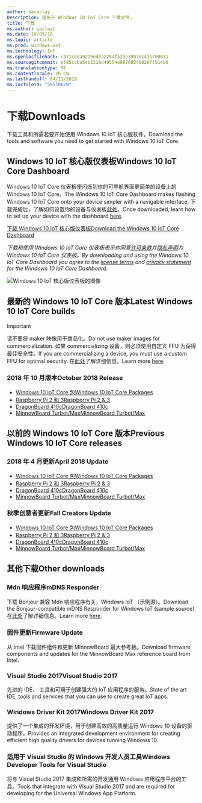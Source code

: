 ```yaml
---
author: saraclay
Description: 适用于 Windows 10 IoT Core 下载文件。
title: 下载
ms.author: saclayt
ms.date: 10/05/18
ms.topic: article
ms.prod: windows-iot
ms.technology: IoT
ms.openlocfilehash: c471c0da9219ed3a2254f523e3907e1431700831
ms.sourcegitcommit: ef85ccba54b1118d49554e88768240020ff514b0
ms.translationtype: MT
ms.contentlocale: zh-CN
ms.lasthandoff: 04/11/2019
ms.locfileid: "59510620"
---
```

# <a name="downloads"></a><span data-ttu-id="f7544-103">下载</span><span class="sxs-lookup"><span data-stu-id="f7544-103">Downloads</span></span>
<span data-ttu-id="f7544-104">下载工具和所需若要开始使用 Windows 10 IoT 核心版软件。</span><span class="sxs-lookup"><span data-stu-id="f7544-104">Download the tools and software you need to get started with Windows 10 IoT Core.</span></span>

## <a name="windows-10-iot-core-dashboard"></a><span data-ttu-id="f7544-105">Windows 10 IoT 核心版仪表板</span><span class="sxs-lookup"><span data-stu-id="f7544-105">Windows 10 IoT Core Dashboard</span></span>

<span data-ttu-id="f7544-106">Windows 10 IoT Core 仪表板使闪烁到你的可导航界面更简单的设备上的 Windows 10 IoT Core。</span><span class="sxs-lookup"><span data-stu-id="f7544-106">The Windows 10 IoT Core Dashboard makes flashing Windows 10 IoT Core onto your device simpler with a navigable interface.</span></span> <span data-ttu-id="f7544-107">下载完成后，了解如何设置你的设备与仪表板[此处](https://docs.microsoft.com/en-gb/windows/iot-core/tutorials/quickstarter/devicesetup#using-the-iot-dashboard-raspberry-pi-minnowboard-nxp)。</span><span class="sxs-lookup"><span data-stu-id="f7544-107">Once downloaded, learn how to set up your device with the dashboard [here](https://docs.microsoft.com/en-gb/windows/iot-core/tutorials/quickstarter/devicesetup#using-the-iot-dashboard-raspberry-pi-minnowboard-nxp).</span></span>

[<span data-ttu-id="f7544-108">下载 Windows 10 IoT 核心版仪表板</span><span class="sxs-lookup"><span data-stu-id="f7544-108">Download the Windows 10 IoT Core Dashboard</span></span>](http://go.microsoft.com/fwlink/?LinkID=708576)

_<span data-ttu-id="f7544-109">下载和使用 Windows 10 IoT Core 仪表板表示你同意[许可条款](http://go.microsoft.com/fwlink/?LinkID=703960&clcid=0x4809)并[隐私声明](http://go.microsoft.com/fwlink/?LinkId=521839)为 Windows 10 IoT Core 仪表板。</span><span class="sxs-lookup"><span data-stu-id="f7544-109">By downloading and using the Windows 10 IoT Core Dashboard you agree to the [license terms](http://go.microsoft.com/fwlink/?LinkID=703960&clcid=0x4809) and [privacy statement](http://go.microsoft.com/fwlink/?LinkId=521839) for the Windows 10 IoT Core Dashboard.</span></span>_

![Windows 10 IoT 核心版仪表板的图像](media/IoTDashboard/DASHBOARD-800x450.jpg)

## <a name="latest-windows-10-iot-core-builds"></a><span data-ttu-id="f7544-111">最新的 Windows 10 IoT Core 版本</span><span class="sxs-lookup"><span data-stu-id="f7544-111">Latest Windows 10 IoT Core builds</span></span>

> [!IMPORTANT]
> <span data-ttu-id="f7544-112">请不要将 maker 映像用于商品化。</span><span class="sxs-lookup"><span data-stu-id="f7544-112">Do not use maker images for commercialization.</span></span> <span data-ttu-id="f7544-113">如果 commercializing 设备，则必须使用自定义 FFU 为获得最佳安全性。</span><span class="sxs-lookup"><span data-stu-id="f7544-113">If you are commercializing a device, you must use a custom FFU for optimal security.</span></span> <span data-ttu-id="f7544-114">在[此处](https://docs.microsoft.com/en-us/windows-hardware/manufacture/iot/iot-core-manufacturing-guide)了解详细信息。</span><span class="sxs-lookup"><span data-stu-id="f7544-114">Learn more [here](https://docs.microsoft.com/en-us/windows-hardware/manufacture/iot/iot-core-manufacturing-guide).</span></span>


### <a name="october-2018-release"></a><span data-ttu-id="f7544-115">2018 年 10 月版本</span><span class="sxs-lookup"><span data-stu-id="f7544-115">October 2018 Release</span></span>

* [<span data-ttu-id="f7544-116">Windows 10 IoT Core 包</span><span class="sxs-lookup"><span data-stu-id="f7544-116">Windows 10 IoT Core Packages</span></span>](https://www.microsoft.com/en-us/software-download/windows10IoTCore#!)
* [<span data-ttu-id="f7544-117">Raspberry Pi 2 和 3</span><span class="sxs-lookup"><span data-stu-id="f7544-117">Raspberry Pi 2 & 3</span></span>](https://go.microsoft.com/fwlink/?LinkId=846058)
* [<span data-ttu-id="f7544-118">DragonBoard 410c</span><span class="sxs-lookup"><span data-stu-id="f7544-118">DragonBoard 410c</span></span>](https://go.microsoft.com/fwlink/?LinkId=846059)
* [<span data-ttu-id="f7544-119">MinnowBoard Turbot/Max</span><span class="sxs-lookup"><span data-stu-id="f7544-119">MinnowBoard Turbot/Max</span></span>](https://go.microsoft.com/fwlink/?linkid=846057)


## <a name="previous-windows-10-iot-core-releases"></a><span data-ttu-id="f7544-120">以前的 Windows 10 IoT Core 版本</span><span class="sxs-lookup"><span data-stu-id="f7544-120">Previous Windows 10 IoT Core releases</span></span>

### <a name="april-2018-update"></a><span data-ttu-id="f7544-121">2018 年 4 月更新</span><span class="sxs-lookup"><span data-stu-id="f7544-121">April 2018 Update</span></span>

* [<span data-ttu-id="f7544-122">Windows 10 IoT Core 包</span><span class="sxs-lookup"><span data-stu-id="f7544-122">Windows 10 IoT Core Packages</span></span>](https://software-download.microsoft.com/download/pr/17134.1.180410-1804.rs4_release_amd64fre_IOTCORE_PACKAGES.iso)
* [<span data-ttu-id="f7544-123">Raspberry Pi 2 和 3</span><span class="sxs-lookup"><span data-stu-id="f7544-123">Raspberry Pi 2 & 3</span></span>](https://software-download.microsoft.com/download/pr/17134.1.180410-1804.rs4_release_amd64fre_IOTCORE_RPi.iso)
* [<span data-ttu-id="f7544-124">DragonBoard 410c</span><span class="sxs-lookup"><span data-stu-id="f7544-124">DragonBoard 410c</span></span>](https://software-download.microsoft.com/download/pr/17134.1.180410-1804.rs4_release_amd64fre_IOTCORE_QCDB410C.iso)
* [<span data-ttu-id="f7544-125">MinnowBoard Turbot/Max</span><span class="sxs-lookup"><span data-stu-id="f7544-125">MinnowBoard Turbot/Max</span></span>](https://software-download.microsoft.com/download/pr/17134.1.180410-1804.rs4_release_amd64fre_IOTCORE_MBM.iso)


### <a name="fall-creators-update"></a><span data-ttu-id="f7544-126">秋季创意者更新</span><span class="sxs-lookup"><span data-stu-id="f7544-126">Fall Creators Update</span></span>

* [<span data-ttu-id="f7544-127">Windows 10 IoT Core 包</span><span class="sxs-lookup"><span data-stu-id="f7544-127">Windows 10 IoT Core Packages</span></span>](https://software-download.microsoft.com/download/pr/16299.15.170928-1534.rs3_release_amd64fre_IOTCORE_PACKAGES.iso)
* [<span data-ttu-id="f7544-128">Raspberry Pi 2 和 3</span><span class="sxs-lookup"><span data-stu-id="f7544-128">Raspberry Pi 2 & 3</span></span>](http://download.microsoft.com/download/9/6/2/9629C69B-02B8-4A82-A4C8-860D6E880C66/16299.15.170928-1534.rs3_release_amd64fre_IOTCORE_RPi.iso)
* [<span data-ttu-id="f7544-129">DragonBoard 410c</span><span class="sxs-lookup"><span data-stu-id="f7544-129">DragonBoard 410c</span></span>](http://download.microsoft.com/download/1/0/C/10CAECC2-3B60-45BF-BF0D-D0BACF4072E5/16299.15.170928-1534.rs3_release_amd64fre_IOTCORE_QCDB410C.iso)
* [<span data-ttu-id="f7544-130">MinnowBoard Turbot/Max</span><span class="sxs-lookup"><span data-stu-id="f7544-130">MinnowBoard Turbot/Max</span></span>](http://download.microsoft.com/download/5/F/9/5F917B68-020E-4993-A972-F1A7038510CF/16299.15.170928-1534.rs3_release_amd64fre_IOTCORE_MBM.iso)


## <a name="other-downloads"></a><span data-ttu-id="f7544-131">其他下载</span><span class="sxs-lookup"><span data-stu-id="f7544-131">Other downloads</span></span>

### [<a name="mdns-responder"></a><span data-ttu-id="f7544-132">Mdn 响应程序</span><span class="sxs-lookup"><span data-stu-id="f7544-132">mDNS Responder</span></span>](https://go.microsoft.com/fwlink/?linkid=2077676)
<span data-ttu-id="f7544-133">下载 Bonjour 兼容 Mdn 响应程序有关，Windows IoT （示例源）。</span><span class="sxs-lookup"><span data-stu-id="f7544-133">Download the Bonjour-compatible mDNS Responder for Windows IoT (sample source).</span></span> <span data-ttu-id="f7544-134">在[此处](mDNS.md)了解详细信息。</span><span class="sxs-lookup"><span data-stu-id="f7544-134">Learn more [here](mDNS.md).</span></span>

### [<a name="firmware-update"></a><span data-ttu-id="f7544-135">固件更新</span><span class="sxs-lookup"><span data-stu-id="f7544-135">Firmware Update</span></span>](http://firmware.intel.com/projects/minnowboard-max)
<span data-ttu-id="f7544-136">从 Intel 下载固件组件和更新 MinnowBoard 最大参考板。</span><span class="sxs-lookup"><span data-stu-id="f7544-136">Download firmware components and updates for the MinnowBoard Max reference board from Intel.</span></span>

### [<a name="visual-studio-2017"></a><span data-ttu-id="f7544-137">Visual Studio 2017</span><span class="sxs-lookup"><span data-stu-id="f7544-137">Visual Studio 2017</span></span>](https://www.visualstudio.com/downloads/)
<span data-ttu-id="f7544-138">先进的 IDE、 工具和可用于创建强大的 IoT 应用程序的服务。</span><span class="sxs-lookup"><span data-stu-id="f7544-138">State of the art IDE, tools and services that you can use to create great IoT apps.</span></span>

### [<a name="windows-driver-kit-2017"></a><span data-ttu-id="f7544-139">Windows Driver Kit 2017</span><span class="sxs-lookup"><span data-stu-id="f7544-139">Windows Driver Kit 2017</span></span>](https://msdn.microsoft.com/windows/hardware/hh852365.aspx)
<span data-ttu-id="f7544-140">提供了一个集成的开发环境，用于创建高效的高质量运行 Windows 10 设备的驱动程序。</span><span class="sxs-lookup"><span data-stu-id="f7544-140">Provides an integrated development environment for creating efficient high quality drivers for devices running Windows 10.</span></span>

### [<a name="windows-developer-tools-for-visual-studio"></a><span data-ttu-id="f7544-141">适用于 Visual Studio 的 Windows 开发人员工具</span><span class="sxs-lookup"><span data-stu-id="f7544-141">Windows Developer Tools for Visual Studio</span></span>](https://dev.windows.com/en-us/downloads)
<span data-ttu-id="f7544-142">将与 Visual Studio 2017 集成和所需的开发通用 Windows 应用程序平台的工具。</span><span class="sxs-lookup"><span data-stu-id="f7544-142">Tools that integrate with Visual Studio 2017 and are required for developing for the Universal Windows App Platform.</span></span> 
